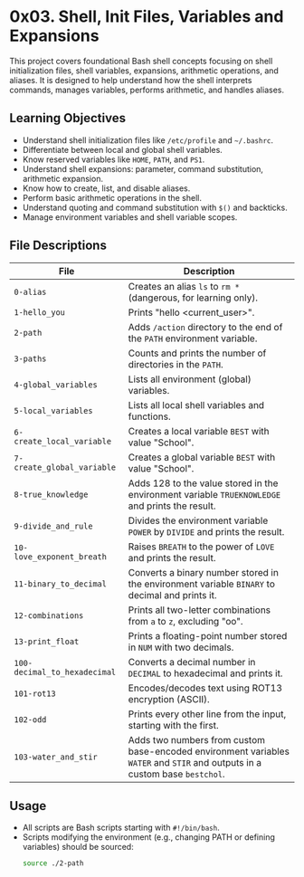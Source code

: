 # 0x03. Shell, Init Files, Variables and Expansions

This project covers foundational Bash shell concepts focusing on shell initialization files, shell variables, expansions, arithmetic operations, and aliases. It is designed to help understand how the shell interprets commands, manages variables, performs arithmetic, and handles aliases.

## Learning Objectives

- Understand shell initialization files like `/etc/profile` and `~/.bashrc`.
- Differentiate between local and global shell variables.
- Know reserved variables like `HOME`, `PATH`, and `PS1`.
- Understand shell expansions: parameter, command substitution, arithmetic expansion.
- Know how to create, list, and disable aliases.
- Perform basic arithmetic operations in the shell.
- Understand quoting and command substitution with `$()` and backticks.
- Manage environment variables and shell variable scopes.

## File Descriptions

| File                  | Description                                                      |
|-----------------------|------------------------------------------------------------------|
| `0-alias`             | Creates an alias `ls` to `rm *` (dangerous, for learning only). |
| `1-hello_you`          | Prints "hello <current_user>".                                  |
| `2-path`               | Adds `/action` directory to the end of the `PATH` environment variable. |
| `3-paths`              | Counts and prints the number of directories in the `PATH`.       |
| `4-global_variables`   | Lists all environment (global) variables.                        |
| `5-local_variables`    | Lists all local shell variables and functions.                   |
| `6-create_local_variable` | Creates a local variable `BEST` with value "School".           |
| `7-create_global_variable`| Creates a global variable `BEST` with value "School".          |
| `8-true_knowledge`     | Adds 128 to the value stored in the environment variable `TRUEKNOWLEDGE` and prints the result. |
| `9-divide_and_rule`    | Divides the environment variable `POWER` by `DIVIDE` and prints the result. |
| `10-love_exponent_breath` | Raises `BREATH` to the power of `LOVE` and prints the result. |
| `11-binary_to_decimal` | Converts a binary number stored in the environment variable `BINARY` to decimal and prints it. |
| `12-combinations`      | Prints all two-letter combinations from `a` to `z`, excluding "oo". |
| `13-print_float`       | Prints a floating-point number stored in `NUM` with two decimals. |
| `100-decimal_to_hexadecimal` | Converts a decimal number in `DECIMAL` to hexadecimal and prints it. |
| `101-rot13`            | Encodes/decodes text using ROT13 encryption (ASCII).             |
| `102-odd`              | Prints every other line from the input, starting with the first. |
| `103-water_and_stir`   | Adds two numbers from custom base-encoded environment variables `WATER` and `STIR` and outputs in a custom base `bestchol`. |

## Usage

- All scripts are Bash scripts starting with `#!/bin/bash`.
- Scripts modifying the environment (e.g., changing PATH or defining variables) should be sourced:
  ```bash
  source ./2-path

